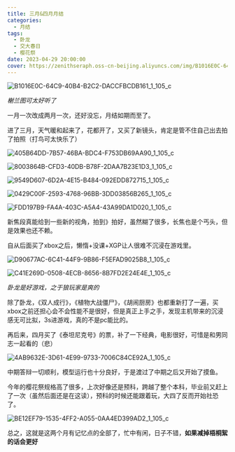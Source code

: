 ```yaml
---
title: 三月&四月月结
categories:
  - 月结
tags:
  - 卧龙
  - 交大春日
  - 樱花祭
date: 2023-04-29 20:00:00
cover: https://zenithseraph.oss-cn-beijing.aliyuncs.com/img/B1016E0C-64C9-40B4-B2C2-DACCFBCDB161_1_105_c.jpeg
---
```


![B1016E0C-64C9-40B4-B2C2-DACCFBCDB161_1_105_c](https://zenithseraph.oss-cn-beijing.aliyuncs.com/img/B1016E0C-64C9-40B4-B2C2-DACCFBCDB161_1_105_c.jpeg)

*榭兰图可太好听了*

一月一次改成两月一次，还好没忘，月结如期而至了。

进了三月，天气暖和起来了，花都开了，又买了新镜头，肯定是管不住自己出去拍了拍照（打鸟可太快乐了）

![405B64DD-7B57-46BA-BDC4-F753DB69AA90_1_105_c](https://zenithseraph.oss-cn-beijing.aliyuncs.com/img/405B64DD-7B57-46BA-BDC4-F753DB69AA90_1_105_c.jpeg)

![8003864B-CFD3-40DB-B78F-2DAA7B23E1D3_1_105_c](https://zenithseraph.oss-cn-beijing.aliyuncs.com/img/8003864B-CFD3-40DB-B78F-2DAA7B23E1D3_1_105_c.jpeg)

![9549D607-6D2A-4E15-B484-092EDD872715_1_105_c](https://zenithseraph.oss-cn-beijing.aliyuncs.com/img/9549D607-6D2A-4E15-B484-092EDD872715_1_105_c.jpeg)

![0429C00F-2593-4768-96BB-3DD03856B265_1_105_c](https://zenithseraph.oss-cn-beijing.aliyuncs.com/img/0429C00F-2593-4768-96BB-3DD03856B265_1_105_c.jpeg)

![FDD197B9-FA4A-403C-A5A4-43A99DA1D020_1_105_c](https://zenithseraph.oss-cn-beijing.aliyuncs.com/img/FDD197B9-FA4A-403C-A5A4-43A99DA1D020_1_105_c.jpeg)

新焦段真能给到一些新的视角，拍到》拍好，虽然糊了很多，长焦也是个丐头，但是效果也还不赖。

自从后面买了xbox之后，懒惰+没课+XGP让人很难不沉浸在游戏里。

![D90677AC-6C41-44F9-9B86-F5EFAD9025B8_1_105_c](https://zenithseraph.oss-cn-beijing.aliyuncs.com/img/D90677AC-6C41-44F9-9B86-F5EFAD9025B8_1_105_c.jpeg)

![C41E269D-0508-4ECB-8656-8B7FD2E24E4E_1_105_c](https://zenithseraph.oss-cn-beijing.aliyuncs.com/img/C41E269D-0508-4ECB-8656-8B7FD2E24E4E_1_105_c.jpeg)

*卧龙是好游戏，之于狼玩家是爽的*

除了卧龙，《双人成行》，《植物大战僵尸》，《胡闹厨房》也都重新打了一遍，买xbox之前还担心会不会性能不是很好，但是真正上手之手，发现主机带来的沉浸感无可比拟，3s进游戏，真的不是pc能比的。

再后来，四月买了《泰坦尼克号》的票，补了一下经典，电影很好，可惜是和男同志一起看的（悲）

![4AB9632E-3D61-4E99-9733-7006C84CE92A_1_105_c](https://zenithseraph.oss-cn-beijing.aliyuncs.com/img/4AB9632E-3D61-4E99-9733-7006C84CE92A_1_105_c.jpeg)

中期答辩一切顺利，模型运行也十分良好，于是渡过了中期之后又开始了摸鱼。

今年的樱花祭规格高了很多，上次好像还是预科，跨越了整个本科，毕业前又赶上了一次（虽然后面还是在这读），预科的时候还能跟着玩，大四了反而开始社恐了。

![BE12EF79-1535-4FF2-A055-0AA4ED399AD2_1_105_c](https://zenithseraph.oss-cn-beijing.aliyuncs.com/img/BE12EF79-1535-4FF2-A055-0AA4ED399AD2_1_105_c.jpeg)

总之，这就是这两个月有记忆点的全部了，忙中有闲，日子不错，**如果减掉梧桐絮的话会更好**